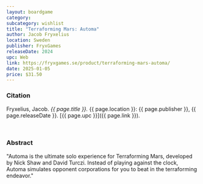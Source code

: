 ```yaml
---
layout: boardgame
category:
subcategory: wishlist
title: "Terraforming Mars: Automa"
author: Jacob Fryxelius
location: Sweden
publisher: FryxGames
releaseDate: 2024
upc: Web
link: https://fryxgames.se/product/terraforming-mars-automa/
date: 2025-01-05
price: $31.50
---
```


### Citation

Fryxelius, Jacob. *{{ page.title }}.* {{ page.location }}: {{ page.publisher }}, {{ page.releaseDate }}. [{{ page.upc }}]({{ page.link }}).

<br>


### Abstract

"Automa is the ultimate solo experience for Terraforming Mars, developed by Nick Shaw and David Turczi. Instead of playing against the clock, Automa simulates opponent corporations for you to beat in the terraforming endeavor."
